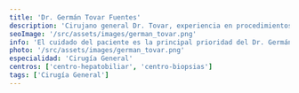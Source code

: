 ```yaml
---
title: 'Dr. Germán Tovar Fuentes'
description: 'Cirujano general Dr. Tovar, experiencia en procedimientos quirúrgicos en nuestra clínica de intervencionismo y corta estancia.'
seoImage: '/src/assets/images/german_tovar.png'
info: 'El cuidado del paciente es la principal prioridad del Dr. Germán Tovar, un cirujano general altamente experimentado y dedicado. Con más de 20 años de práctica, se destaca por su habilidad quirúrgica excepcional y su compromiso con la excelencia en el cuidado del paciente. Su enfoque personalizado y su meticulosa atención a los detalles lo han convertido en un líder respetado en su campo. Se especializa en una variedad de procedimientos quirúrgicos, desde cirugías menores hasta intervenciones más complejas, y su dedicación a mejorar la vida de sus pacientes es evidente en cada aspecto de su práctica médica.'
photo: '/src/assets/images/german_tovar.png'
especialidad: 'Cirugía General'
centros: ['centro-hepatobiliar', 'centro-biopsias']
tags: ['Cirugía General']
---
```

